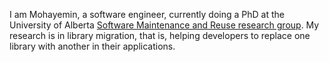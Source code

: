 I am Mohayemin, a software engineer, currently doing a PhD at the University of Alberta [Software Maintenance and Reuse research group](https://github.com/ualberta-smr).
My research is in library migration, that is, helping developers to replace one library with another in their applications.

<!--
**mohayemin/mohayemin** is a ✨ _special_ ✨ repository because its `README.md` (this file) appears on your GitHub profile.

Here are some ideas to get you started:

- 🔭 I’m currently working on ...
- 🌱 I’m currently learning ...
- 👯 I’m looking to collaborate on ...
- 🤔 I’m looking for help with ...
- 💬 Ask me about ...
- 📫 How to reach me: ...
- 😄 Pronouns: ...
- ⚡ Fun fact: ...
-->
